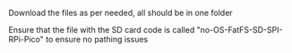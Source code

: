 Download the files as per needed, all should be in one folder

Ensure that the file with the SD card code is called "no-OS-FatFS-SD-SPI-RPi-Pico" to ensure no pathing issues
